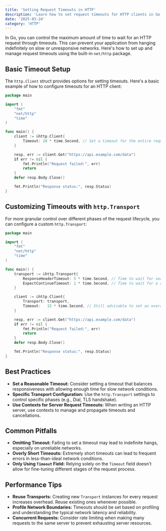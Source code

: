 ```yaml
---
title: 'Setting Request Timeouts in HTTP'
description: 'Learn how to set request timeouts for HTTP clients in Go, ensuring that your application handles network delays gracefully.'
date: '2025-03-24'
category: 'HTTP'
---
```


In Go, you can control the maximum amount of time to wait for an HTTP request through timeouts. This can prevent your application from hanging indefinitely on slow or unresponsive networks. Here's how to set up and manage request timeouts using the built-in `net/http` package.

## Basic Timeout Setup

The `http.Client` struct provides options for setting timeouts. Here's a basic example of how to configure timeouts for an HTTP client:

```go
package main

import (
	"fmt"
	"net/http"
	"time"
)

func main() {
	client := &http.Client{
		Timeout: 10 * time.Second, // Set a timeout for the entire request
	}

	resp, err := client.Get("https://api.example.com/data")
	if err != nil {
		fmt.Println("Request failed:", err)
		return
	}
	defer resp.Body.Close()

	fmt.Println("Response status:", resp.Status)
}
```

## Customizing Timeouts with `http.Transport`

For more granular control over different phases of the request lifecycle, you can configure a custom `http.Transport`:

```go
package main

import (
	"fmt"
	"net/http"
	"time"
)

func main() {
	transport := &http.Transport{
		ResponseHeaderTimeout: 5 * time.Second, // Time to wait for server's first response header
		ExpectContinueTimeout: 1 * time.Second, // Time to wait for a response after sending an `Expect: 100-continue` header
	}

	client := &http.Client{
		Transport: transport,
		Timeout:   15 * time.Second, // Still advisable to set an overall timeout
	}

	resp, err := client.Get("https://api.example.com/data")
	if err != nil {
		fmt.Println("Request failed:", err)
		return
	}
	defer resp.Body.Close()

	fmt.Println("Response status:", resp.Status)
}
```

## Best Practices

- **Set a Reasonable Timeout:** Consider setting a timeout that balances responsiveness with allowing enough time for slow network conditions.
- **Specific Transport Configuration:** Use the `http.Transport` settings to control specific phases (e.g., Dial, TLS handshake).
- **Use Contexts for Server Request Timeouts:** When writing an HTTP server, use contexts to manage and propagate timeouts and cancellations.

## Common Pitfalls

- **Omitting Timeout:** Failing to set a timeout may lead to indefinite hangs, especially on unreliable networks.
- **Overly Short Timeouts:** Extremely short timeouts can lead to frequent errors in less-than-ideal network conditions.
- **Only Using `Timeout` Field:** Relying solely on the `Timeout` field doesn't allow for fine-tuning different stages of the request process.

## Performance Tips

- **Reuse Transports:** Creating new `Transport` instances for every request increases overhead. Reuse existing ones whenever possible.
- **Profile Network Boundaries:** Timeouts should be set based on profiling and understanding the typical network latency and reliability.
- **Concurrent Requests:** Consider rate limiting when making many requests to the same server to prevent exhausting server resources.